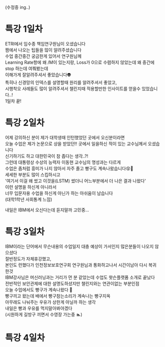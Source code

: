 (수정중 ing..)  

# 특강 1일차  
ETRI에서 임수종 책임연구원님이 오셨습니다  
짬에서 나오는 팁들을 많이 알려주셨습니다  
수업 중간중간 궁금한게 있어서 연구원님께  
Learning Rate항에 왜 /M이 있는지랑, Loss가 0으로 수렴하지 않았는데 왜 중간에 stop 하는데 여쭤봤는데  
이해가게 잘알려주셔서 좋았습니다👽  
특히나 신경망의 인덱스를 설명할때 원리를 알려주셔서 좋았고,  
시행착오 사례들도 많이 알려주셔서 챌린지때 적용할만한 인사이트를 얻을수 있었습니다..!  
1일차 끝!  


# 특강 2일차  
어제 강의하신 분이 제가 대학생때 인턴했었던 곳에서 오신분이라면  
오늘 수업은 제가 논문으로 상을 받았던!! 곳에서 일을하신 적이 있는 교수님께서 오셨습니다  
신기하기도 하고 대한민국이 참 좁다는 생각..?!  
그런데 대통령상 수상의 능력자 이동현 교수님의 명성과는 다르게  
수업은 좀처럼 흥미가 나지 않아서 자주 졸고 빵구도 계속나왔습니다😵🤪  
세세한 부분도 많이 스킵하시고  
'여기서 이걸 왜 썼고 이것을(LSTM) 썼더니 어느부분에서 더 나은 결과 나왔다'  
이런 설명을 하신게 아니라서  
너무 입문자용 수업을 하신게 아닌가 하는 아쉬움이 남습니다  
(대학1학년 사회통계 느낌)
  
내일은 IBM에서 오신다는데 듣지말까 고민중...  

# 특강 3일차  
IBM이라는 단어에서 무슨내용의 수업일지 대충 예상이 가서인지 많은분들이 나오지 않으셨다  
절반정도가 자체휴강했고,  
본인도 런했다가 인천정보보호연구회 연구원님과 통화하고나서 시간이남아 다시 복귀한것  
IBM강사님은 머신러닝과는 거리가 먼 분 같았는데 수업도 왓슨플랫폼 소개로 끝났다  
전반적인 보안관제에 대한 설명도하셨지만 챌린지와는 연관이없는 부분인점  
오늘 수업에서도 빵구가 계속나왔다 💩  
빵구끼고 왔는데 배에서 빵구참는소리가 계속나는 빵구지옥  
아무래도 나눠주는 우유가 상한게 아닐까 하는 생각  
내일은 빵과 우유를 먹지말아봐야겠다  
(시원하게 길방구 끼면서 수영장 가는중 🏊)  
  
# 특강 4일차  

